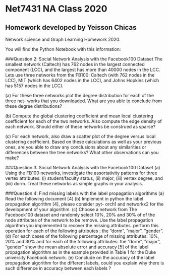 # Net7431 NA Class 2020
## Homework developed by Yeisson Chicas

Network science and Graph Learning Homework 2020.

You will find the Python Notebook with this information:



###Question 2: Social Network Analysis with the Facebook100 Dataset
The smallest network (Caltech) has 762 nodes in the largest connected component (LCC), and the largest has more than 40000 nodes in the LCC.
Lets use three networks from the FB100: Caltech (with 762 nodes in the LCC), MIT (which has 6402 nodes in the LCC), and Johns Hopkins (which has 5157 nodes in the LCC).

(a) For these three networks plot the degree distribution for each of the three net- works that you downloaded. What are you able to conclude from these degree distributions?

(b) Compute the global clustering coefficient and mean local clustering coefficient for each of the two networks. Also compute the edge density of each network. Should either of these networks be construed as sparse?

(c) For each network, also draw a scatter plot of the degree versus local clustering coefficient. Based on these calculations as well as your previous ones, are you able to draw any conclusions about any similarities or differences between the tree networks? What other observations can you make?

###Question 3: Social Network Analysis with the Facebook100 Dataset
(a) Using the FB100 networks, investigate the assortativity patterns for three vertex attributes: (i) student/faculty status, (ii) major, (iii) vertex degree, and (iiii) dorm. Treat these networks as simple graphs in your analysis.

###Question 4: Find missing labels with the label propagation algorithms
(a) Read the following document [4]
(b) Implement in python the label propagation algorithm [4], please consider pyt-
orch1 and networkx2 for the development of your algorithm.
(c) Choose a network from The Facebook100 dataset and randomly select 10%, 20% and 30% of of the node attributes of the network to be remove. Use the label propagation algorithm you implemented to recover the missing attributes. perform this operation for each of the following attributes : the ”dorm”, ”major”, ”gender”.
(d) For each cases of the following percentage of missing attributes: 10%, 20% and 30% and for each of the following attributes: the ”dorm”, ”major”, ”gender” show the mean absolute error and accuracy [5] of the label propagation algorithm as in the example provided in Table 1 for the Duke university Facebook network.
(e) Conclude on the accuracy of the label propagation algorithm for the different labels, could you explain why there is such difference in accuracy between each labels ?

